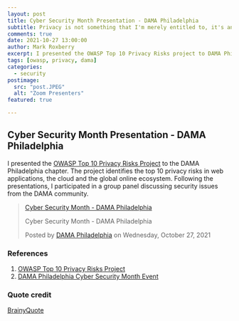 ```yaml
---
layout: post
title: Cyber Security Month Presentation - DAMA Philadelphia
subtitle: Privacy is not something that I'm merely entitled to, it's an absolute prerequisite. - Marlon Brando
comments: true
date: 2021-10-27 13:00:00
author: Mark Roxberry
excerpt: I presented the OWASP Top 10 Privacy Risks project to DAMA Philadelphia for their Cyber Security Month event.
tags: [owasp, privacy, dama]
categories:
  - security
postimage:
  src: "post.JPEG"
  alt: "Zoom Presenters"
featured: true

---
```

## Cyber Security Month Presentation - DAMA Philadelphia

I presented the [OWASP Top 10 Privacy Risks Project](https://owasp.org/www-project-top-10-privacy-risks/) to the DAMA Philadelphia chapter.  The project identifies the top 10 privacy risks in web applications, the cloud and the global online ecosystem.  Following the presentations, I participated in a group panel discussing security issues from the DAMA community.

<div id="fb-root"></div>
<script async defer crossorigin="anonymous" src="https://connect.facebook.net/en_US/sdk.js#xfbml=1&version=v12.0&appId=342830649098030&autoLogAppEvents=1" nonce="qASQl9xX"></script>

<div className="fb-video" data-href="https://www.facebook.com/DAMAPhila/videos/598718031485258/" data-width="500" data-show-text="false"><blockquote cite="https://www.facebook.com/DAMAPhila/videos/598718031485258/" className="fb-xfbml-parse-ignore"><a href="https://www.facebook.com/DAMAPhila/videos/598718031485258/">Cyber Security Month - DAMA Philadelphia</a><p>Cyber Security Month - DAMA Philadelphia</p>Posted by <a href="https://www.facebook.com/DAMAPhila/">DAMA Philadelphia</a> on Wednesday, October 27, 2021</blockquote></div>

### References

1. [OWASP Top 10 Privacy Risks Project](https://owasp.org/www-project-top-10-privacy-risks/)
1. [DAMA Philadelphia Cyber Security Month Event](https://dama-phila.org/meetinginfo.php?id=11&ts=1635162043)

### Quote credit

[BrainyQuote](https://www.brainyquote.com/quotes/marlon_brando_154603?src=t_privacy)


  